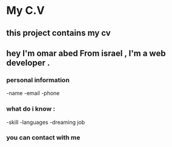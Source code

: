 # My C.V 

## this project contains my cv 
hey I'm omar abed From israel , I'm a web developer .
--
### personal information
-name
-email
-phone
### what do i know :
-skill
-languages
-dreaming job
### you can contact with me

  